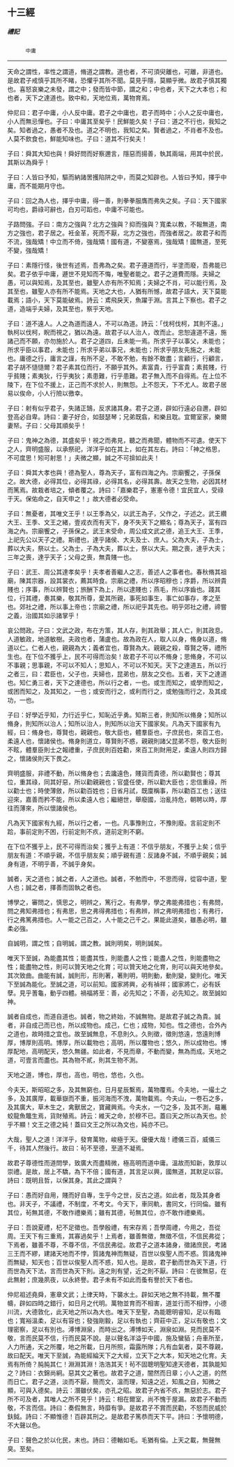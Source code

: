 

## 十三經

##### 禮記
　　　`中庸`

* * *

天命之謂性，率性之謂道，脩道之謂教。道也者，不可須臾離也，可離，非道也。是故君子戒慎乎其所不睹，恐懼乎其所不聞。莫見乎隱，莫顯乎微。故君子慎其獨也。喜怒哀樂之未發，謂之中；發而皆中節，謂之和；中也者，天下之大本也；和也者，天下之達道也。致中和，天地位焉，萬物育焉。

仲尼曰：君子中庸，小人反中庸。君子之中庸也，君子而時中；小人之反中庸也，小人而無忌憚也。子曰：中庸其至矣乎！民鮮能久矣！子曰：道之不行也，我知之矣。知者過之，愚者不及也。道之不明也，我知之矣。賢者過之，不肖者不及也。人莫不飲食也，鮮能知味也。子曰：道其不行矣夫！

子曰：舜其大知也與！舜好問而好察邇言，隱惡而揚善，執其兩端，用其中於民，其斯以為舜乎！

子曰：人皆曰予知，驅而納諸罟擭陷阱之中，而莫之知辟也。人皆曰予知，擇乎中庸，而不能期月守也。

子曰：回之為人也，擇乎中庸，得一善，則拳拳服膺而弗失之矣。子曰：天下國家可均也，爵祿可辭也，白刃可蹈也，中庸不可能也。

子路問強。子曰：南方之強與？北方之強與？抑而強與？寬柔以教，不報無道，南方之強也，君子居之。衽金革，死而不厭，北方之強也，而強者居之。故君子和而不流，強哉矯！中立而不倚，強哉矯！國有道，不變塞焉，強哉矯！國無道，至死不變，強哉矯！

子曰：素隱行怪，後世有述焉，吾弗為之矣。君子遵道而行，半塗而廢，吾弗能已矣。君子依乎中庸，遯世不見知而不悔，唯聖者能之。君子之道費而隱。夫婦之愚，可以與知焉，及其至也，雖聖人亦有所不知焉；夫婦之不肖，可以能行焉，及其至也，雖聖人亦有所不能焉。天地之大也，人猶有所憾，故君子語大，天下莫能載焉；語小，天下莫能破焉。詩云：鳶飛戾天，魚躍于淵。言其上下察也。君子之道，造端乎夫婦，及其至也，察乎天地。

子曰：道不遠人。人之為道而遠人，不可以為道。詩云：「伐柯伐柯，其則不遠。」執柯以伐柯，睨而視之，猶以為遠。故君子以人治人，改而止。忠恕違道不遠，施諸己而不願，亦勿施於人。君子之道四，丘未能一焉。所求乎子以事父，未能也；所求乎臣以事君，未能也；所求乎弟以事兄，未能也；所求乎朋友先施之，未能也。庸德之行，庸言之謹，有所不足，不敢不勉，有餘不敢盡；言顧行，行顧言，君子胡不慥慥爾？君子素其位而行，不願乎其外。素富貴，行乎富貴；素貧賤，行乎貧賤；素夷狄，行乎夷狄；素患難，行乎患難。君子無入而不自得焉。在上位不陵下，在下位不援上，正己而不求於人，則無怨。上不怨天，下不尤人。故君子居易以俟命，小人行險以徼幸。

子曰：射有似乎君子，失諸正鵠，反求諸其身。君子之道，辟如行遠必自邇，辟如登高必自卑。詩曰：妻子好合，如鼓瑟琴；兄弟既翕，和樂且耽。宜爾室家，樂爾妻帑。子曰：父母其順矣乎！

子曰：鬼神之為德，其盛矣乎！視之而弗見，聽之而弗聞，體物而不可遺。使天下之人，齊明盛服，以承祭祀，洋洋乎如在其上，如在其左右。詩曰：「神之格思，不可度思！矧可射思！」夫微之顯，誠之不可揜如此夫！

子曰：舜其大孝也與！德為聖人，尊為天子，富有四海之內。宗廟饗之，子孫保之。故大德，必得其位，必得其祿，必得其名，必得其壽。故天之生物，必因其材而篤焉。故栽者培之，傾者覆之。詩曰：「嘉樂君子，憲憲令德！宜民宜人，受祿于天。保佑命之，自天申之！」故大德者必受命。

子曰：無憂者，其唯文王乎！以王季為父，以武王為子，父作之，子述之。武王纘大王、王季、文王之緒，壹戎衣而有天下，身不失天下之顯名；尊為天子，富有四海之內。宗廟饗之，子孫保之。武王末受命，周公成文武之德，追王大王、王季，上祀先公以天子之禮。斯禮也，達乎諸侯、大夫及士、庶人。父為大夫，子為士，葬以大夫，祭以士。父為士，子為大夫，葬以士，祭以大夫。期之喪，達乎大夫；三年之喪，達乎天子；父母之喪，無貴賤一也。

子曰：武王、周公其達孝矣乎！夫孝者善繼人之志，善述人之事者也。春秋脩其祖廟，陳其宗器，設其裳衣，薦其時食。宗廟之禮，所以序昭穆也；序爵，所以辨貴賤也；序事，所以辨賢也；旅酬下為上，所以逮賤也；燕毛，所以序齒也。踐其位，行其禮，奏其樂，敬其所尊，愛其所親，事死如事生，事亡如事存，孝之至也。郊社之禮，所以事上帝也；宗廟之禮，所以祀乎其先也。明乎郊社之禮，禘嘗之義，治國其如示諸掌乎！

哀公問政。子曰：文武之政，布在方策，其人存，則其政舉；其人亡，則其政息。人道敏政，地道敏樹。夫政也者，蒲盧也。故為政在人，取人以身，脩身以道，脩道以仁。仁者人也，親親為大；義者宜也，尊賢為大。親親之殺，尊賢之等，禮所生也。在下位不獲乎上，民不可得而治矣！故君子不可以不脩身；思脩身，不可以不事親；思事親，不可以不知人；思知人，不可以不知天。天下之達道五，所以行之者三，曰：君臣也，父子也，夫婦也，昆弟也，朋友之交也。五者，天下之達道也。知仁勇三者，天下之達德也，所以行之者，一也。或生而知之，或學而知之，或困而知之，及其知之，一也；或安而行之，或利而行之，或勉強而行之，及其成功，一也。

子曰：好學近乎知，力行近乎仁，知恥近乎勇。知斯三者，則知所以脩身；知所以脩身，則知所以治人；知所以治人，則知所以治天下國家矣。凡為天下國家有九經，曰：脩身也，尊賢也，親親也，敬大臣也，體羣臣也，子庶民也，來百工也，柔遠人也，懷諸侯也。脩身則道立，尊賢則不惑，親親則諸父昆弟不怨，敬大臣則不眩，體羣臣則士之報禮重，子庶民則百姓勸，來百工則財用足，柔遠人則四方歸之，懷諸侯則天下畏之。

齊明盛服，非禮不動，所以脩身也；去讒遠色，賤貨而貴德，所以勸賢也；尊其位，重其祿，同其好惡，所以勸親親也；官盛任使，所以勸大臣也；忠信重祿，所以勸士也；時使薄斂，所以勸百姓也；日省月試，既廩稱事，所以勸百工也；送往迎來，嘉善而矜不能，所以柔遠人也；繼絕世，舉廢國，治亂持危，朝聘以時，厚往而薄來，所以懷諸侯也。

凡為天下國家有九經，所以行之者，一也。凡事豫則立，不豫則廢。言前定則不跲，事前定則不困，行前定則不疚，道前定則不窮。

在下位不獲乎上，民不可得而治矣；獲乎上有道：不信乎朋友，不獲乎上矣；信乎朋友有道：不順乎親，不信乎朋友矣；順乎親有道：反諸身不誠，不順乎親矣；誠身有道，不明乎善，不誠乎身矣。

誠者，天之道也；誠之者，人之道也。誠者，不勉而中，不思而得，從容中道，聖人也；誠之者，擇善而固執之者也。

博學之，審問之，慎思之，明辨之，篤行之。有弗學，學之弗能弗措也；有弗問，問之弗知弗措也；有弗思，思之弗得弗措也；有弗辨，辨之弗明弗措也；有弗行，行之弗篤弗措也。人一能之己百之，人十能之己千之。果能此道矣，雖愚必明，雖柔必強。

自誠明，謂之性；自明誠，謂之教。誠則明矣，明則誠矣。

唯天下至誠，為能盡其性；能盡其性，則能盡人之性；能盡人之性，則能盡物之性；能盡物之性，則可以贊天地之化育；可以贊天地之化育，則可以與天地參矣。其次致曲。曲能有誠，誠則形，形則著，著則明，明則動，動則變，變則化。唯天下至誠為能化。至誠之道，可以前知。國家將興，必有禎祥；國家將亡，必有妖孽。見乎蓍龜，動乎四體。禍福將至：善，必先知之；不善，必先知之。故至誠如神。

誠者自成也，而道自道也。誠者，物之終始，不誠無物。是故君子誠之為貴。誠者，非自成己而已也，所以成物也。成己，仁也；成物，知也。性之德也，合外內之道也，故時措之宜也。故至誠無息，不息則久。久則徵，徵則悠遠，悠遠則博厚，博厚則高明。博厚，所以載物也；高明，所以覆物也；悠久，所以成物也。博厚配地，高明配天，悠久無疆。如此者，不見而章，不動而變，無為而成。天地之道，可壹言而盡也。其為物不貳，則其生物不測。

天地之道，博也，厚也，高也，明也，悠也，久也。

今夫天，斯昭昭之多，及其無窮也，日月星辰繫焉，萬物覆焉。今夫地，一撮土之多，及其廣厚，載華嶽而不重，振河海而不洩，萬物載焉。今夫山，一卷石之多，及其廣大，草木生之，禽獸居之，寶藏興焉。今夫水，一勺之多，及其不測，黿鼉蛟龍魚鼈生焉，貨財殖焉。詩云：維天之命，於穆不已。蓋曰天之所以為天也。於乎不顯！文王之德之純！蓋曰文王之所以為文也，純亦不已。

大哉，聖人之道！洋洋乎，發育萬物，峻極于天。優優大哉！禮儀三百，威儀三千，待其人然後行。故曰：茍不至德，至道不凝焉。

故君子尊德性而道問學，致廣大而盡精微，極高明而道中庸。溫故而知新，敦厚以崇禮。是故，居上不驕，為下不倍；國有道，其言足以興，國無道，其默足以容。詩曰：既明且哲，以保其身。其此之謂與？

子曰：愚而好自用，賤而好自專，生乎今之世，反古之道。如此者，烖及其身者也。非天子，不議禮，不制度，不考文。今天下，車同軌，書同文，行同倫。雖有其位，茍無其德，不敢作禮樂焉；雖有其德，茍無其位，亦不敢作禮樂焉。

子曰：吾說夏禮，杞不足徵也。吾學殷禮，有宋存焉；吾學周禮，今用之，吾從周。王天下有三重焉，其寡過矣乎！上焉者，雖善無徵，無徵不信，不信民弗從；下焉者，雖善不尊，不尊不信，不信民弗從。故君子之道本諸身，徵諸庶民，考諸三王而不繆，建諸天地而不悖，質諸鬼神而無疑，百世以俟聖人而不惑。質諸鬼神而無疑，知天也；百世以俟聖人而不惑，知人也。是故，君子動而世為天下道，行而世為天下法，言而世為天下則。遠之則有望，近之則不厭。詩曰：在彼無惡，在此無射；庶幾夙夜，以永終譽。君子未有不如此而蚤有譽於天下者也。

仲尼祖述堯舜，憲章文武；上律天時，下襲水土。辟如天地之無不持載，無不覆幬，辟如四時之錯行，如日月之代明。萬物並育而不相害，道並行而不相悖，小德川流，大德敦化，此天地之所以為大也。唯天下至聖，為能聰明睿知，足以有臨也；寬裕溫柔，足以有容也；發強剛毅，足以有執也；齊莊中正，足以有敬也；文理密察，足以有別也。溥博淵泉，而時出之。溥博如天，淵泉如淵。見而民莫不敬，言而民莫不信，行而民莫不說。是以聲名洋溢乎中國，施及蠻貊；舟車所至，人力所通，天之所覆，地之所載，日月所照，霜露所隊；凡有血氣者，莫不尊親，故曰配天。唯天下至誠，為能經綸天下之大經，立天下之大本，知天地之化育。夫焉有所倚？肫肫其仁！淵淵其淵！浩浩其天！茍不固聰明聖知達天德者，其孰能知之？詩曰：衣錦尚絅。惡其文之著也。故君子之道，闇然而日章；小人之道，的然而日亡。君子之道，淡而不厭，簡而文，溫而理，知遠之近，知風之自，知微之顯，可與入德矣。詩云：潛雖伏矣，亦孔之昭。故君子內省不疚，無惡於志。君子所不可及者，其唯人之所不見乎！詩云：相在爾室，尚不愧于屋漏。故君子不動而敬，不言而信。詩曰：奏假無言，時靡有爭。是故君子不賞而民勸，不怒而民威於鈇鉞。詩曰：不顯惟德！百辟其刑之。是故君子篤恭而天下平。詩曰：予懷明德，不大聲以色。

子曰：聲色之於以化民，末也。詩曰：德輶如毛。毛猶有倫。上天之載，無聲無臭。至矣。

* * *

